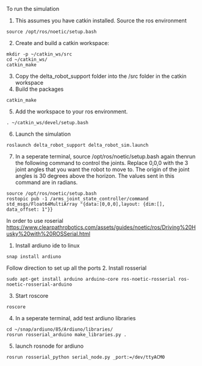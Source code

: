 To run the simulation
1. This assumes you have catkin installed. Source the ros environment
```
source /opt/ros/noetic/setup.bash
```
2. Create and build a catkin workspace:
```
mkdir -p ~/catkin_ws/src
cd ~/catkin_ws/
catkin_make
```
3. Copy the delta_robot_support folder into the /src folder in the catkin workspace
4. Build the packages
```
catkin_make
```
5. Add the workspace to your ros environment.
```
. ~/catkin_ws/devel/setup.bash
```
6. Launch the simulation
```
roslaunch delta_robot_support delta_robot_sim.launch
```
7. In a seperate terminal, source /opt/ros/noetic/setup.bash again thenrun the following command to control the joints. Replace 0,0,0 with the 3 joint angles that you want the robot to move to. The origin of the joint angles is 30   degrees above the horizon. The values sent in this command are in radians. 
```
source /opt/ros/noetic/setup.bash
rostopic pub -1 /arms_joint_state_controller/command std_msgs/Float64MultiArray "{data:[0,0,0],layout: {dim:[], data_offset: 1"}}
```




In order to use roserial
https://www.clearpathrobotics.com/assets/guides/noetic/ros/Driving%20Husky%20with%20ROSSerial.html
1. Install ardiuno ide to linux
```
snap install ardiuno
```
Follow direction to set up all the ports
2. Install rosserial
```
sudo apt-get install arduino arduino-core ros-noetic-rosserial ros-noetic-rosserial-arduino
```
3. Start roscore
```
roscore
```
4. In a seperate terminal, add test ardiuno libraries
```
cd ~/snap/ardiuno/85/Ardiuno/libraries/
rosrun rosserial_arduino make_libraries.py .
```
5. launch rosnode for ardiuno
```
rosrun rosserial_python serial_node.py _port:=/dev/ttyACM0
```

